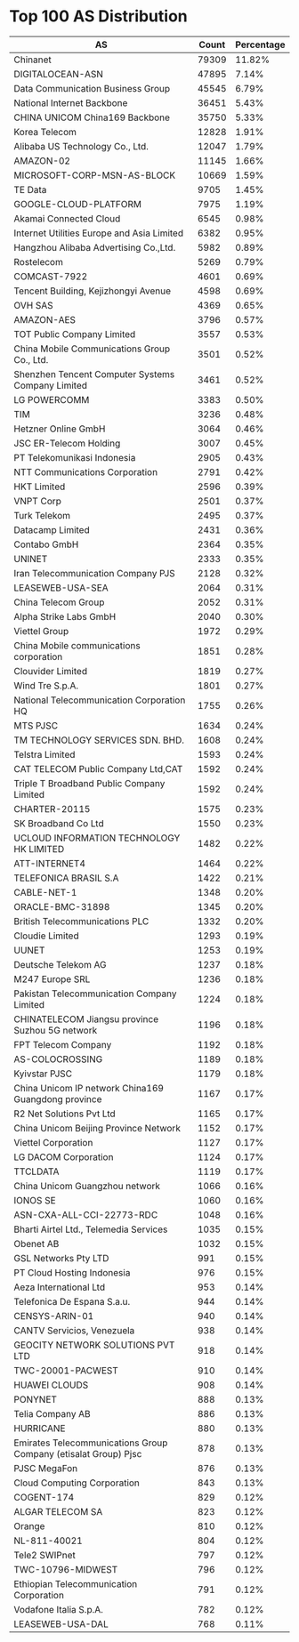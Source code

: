 # Top 100 AS Distribution
| AS | Count | Percentage |
|----|----|----|
| Chinanet | 79309 | 11.82% |
| DIGITALOCEAN-ASN | 47895 | 7.14% |
| Data Communication Business Group | 45545 | 6.79% |
| National Internet Backbone | 36451 | 5.43% |
| CHINA UNICOM China169 Backbone | 35750 | 5.33% |
| Korea Telecom | 12828 | 1.91% |
| Alibaba US Technology Co., Ltd. | 12047 | 1.79% |
| AMAZON-02 | 11145 | 1.66% |
| MICROSOFT-CORP-MSN-AS-BLOCK | 10669 | 1.59% |
| TE Data | 9705 | 1.45% |
| GOOGLE-CLOUD-PLATFORM | 7975 | 1.19% |
| Akamai Connected Cloud | 6545 | 0.98% |
| Internet Utilities Europe and Asia Limited | 6382 | 0.95% |
| Hangzhou Alibaba Advertising Co.,Ltd. | 5982 | 0.89% |
| Rostelecom | 5269 | 0.79% |
| COMCAST-7922 | 4601 | 0.69% |
| Tencent Building, Kejizhongyi Avenue | 4598 | 0.69% |
| OVH SAS | 4369 | 0.65% |
| AMAZON-AES | 3796 | 0.57% |
| TOT Public Company Limited | 3557 | 0.53% |
| China Mobile Communications Group Co., Ltd. | 3501 | 0.52% |
| Shenzhen Tencent Computer Systems Company Limited | 3461 | 0.52% |
| LG POWERCOMM | 3383 | 0.50% |
| TIM | 3236 | 0.48% |
| Hetzner Online GmbH | 3064 | 0.46% |
| JSC ER-Telecom Holding | 3007 | 0.45% |
| PT Telekomunikasi Indonesia | 2905 | 0.43% |
| NTT Communications Corporation | 2791 | 0.42% |
| HKT Limited | 2596 | 0.39% |
| VNPT Corp | 2501 | 0.37% |
| Turk Telekom | 2495 | 0.37% |
| Datacamp Limited | 2431 | 0.36% |
| Contabo GmbH | 2364 | 0.35% |
| UNINET | 2333 | 0.35% |
| Iran Telecommunication Company PJS | 2128 | 0.32% |
| LEASEWEB-USA-SEA | 2064 | 0.31% |
| China Telecom Group | 2052 | 0.31% |
| Alpha Strike Labs GmbH | 2040 | 0.30% |
| Viettel Group | 1972 | 0.29% |
| China Mobile communications corporation | 1851 | 0.28% |
| Clouvider Limited | 1819 | 0.27% |
| Wind Tre S.p.A. | 1801 | 0.27% |
| National Telecommunication Corporation HQ | 1755 | 0.26% |
| MTS PJSC | 1634 | 0.24% |
| TM TECHNOLOGY SERVICES SDN. BHD. | 1608 | 0.24% |
| Telstra Limited | 1593 | 0.24% |
| CAT TELECOM Public Company Ltd,CAT | 1592 | 0.24% |
| Triple T Broadband Public Company Limited | 1592 | 0.24% |
| CHARTER-20115 | 1575 | 0.23% |
| SK Broadband Co Ltd | 1550 | 0.23% |
| UCLOUD INFORMATION TECHNOLOGY HK LIMITED | 1482 | 0.22% |
| ATT-INTERNET4 | 1464 | 0.22% |
| TELEFONICA BRASIL S.A | 1422 | 0.21% |
| CABLE-NET-1 | 1348 | 0.20% |
| ORACLE-BMC-31898 | 1345 | 0.20% |
| British Telecommunications PLC | 1332 | 0.20% |
| Cloudie Limited | 1293 | 0.19% |
| UUNET | 1253 | 0.19% |
| Deutsche Telekom AG | 1237 | 0.18% |
| M247 Europe SRL | 1236 | 0.18% |
| Pakistan Telecommunication Company Limited | 1224 | 0.18% |
| CHINATELECOM Jiangsu province Suzhou 5G network | 1196 | 0.18% |
| FPT Telecom Company | 1192 | 0.18% |
| AS-COLOCROSSING | 1189 | 0.18% |
| Kyivstar PJSC | 1179 | 0.18% |
| China Unicom IP network China169 Guangdong province | 1167 | 0.17% |
| R2 Net Solutions Pvt Ltd | 1165 | 0.17% |
| China Unicom Beijing Province Network | 1152 | 0.17% |
| Viettel Corporation | 1127 | 0.17% |
| LG DACOM Corporation | 1124 | 0.17% |
| TTCLDATA | 1119 | 0.17% |
| China Unicom Guangzhou network | 1066 | 0.16% |
| IONOS SE | 1060 | 0.16% |
| ASN-CXA-ALL-CCI-22773-RDC | 1048 | 0.16% |
| Bharti Airtel Ltd., Telemedia Services | 1035 | 0.15% |
| Obenet AB | 1032 | 0.15% |
| GSL Networks Pty LTD | 991 | 0.15% |
| PT Cloud Hosting Indonesia | 976 | 0.15% |
| Aeza International Ltd | 953 | 0.14% |
| Telefonica De Espana S.a.u. | 944 | 0.14% |
| CENSYS-ARIN-01 | 940 | 0.14% |
| CANTV Servicios, Venezuela | 938 | 0.14% |
| GEOCITY NETWORK SOLUTIONS PVT LTD | 918 | 0.14% |
| TWC-20001-PACWEST | 910 | 0.14% |
| HUAWEI CLOUDS | 908 | 0.14% |
| PONYNET | 888 | 0.13% |
| Telia Company AB | 886 | 0.13% |
| HURRICANE | 880 | 0.13% |
| Emirates Telecommunications Group Company (etisalat Group) Pjsc | 878 | 0.13% |
| PJSC MegaFon | 876 | 0.13% |
| Cloud Computing Corporation | 843 | 0.13% |
| COGENT-174 | 829 | 0.12% |
| ALGAR TELECOM SA | 823 | 0.12% |
| Orange | 810 | 0.12% |
| NL-811-40021 | 804 | 0.12% |
| Tele2 SWIPnet | 797 | 0.12% |
| TWC-10796-MIDWEST | 796 | 0.12% |
| Ethiopian Telecommunication Corporation | 791 | 0.12% |
| Vodafone Italia S.p.A. | 782 | 0.12% |
| LEASEWEB-USA-DAL | 768 | 0.11% |
